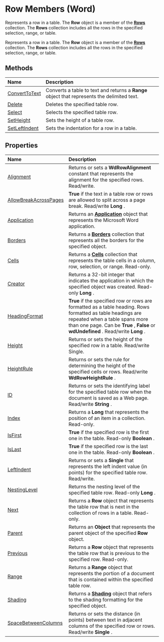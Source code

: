
# Row Members (Word)
Represents a row in a table. The  **Row** object is a member of the **[Rows](cd83d0ef-f743-1886-54de-497017c5f542.md)** collection. The **Rows** collection includes all the rows in the specified selection, range, or table.

Represents a row in a table. The  **Row** object is a member of the **[Rows](cd83d0ef-f743-1886-54de-497017c5f542.md)** collection. The **Rows** collection includes all the rows in the specified selection, range, or table.


## Methods



|**Name**|**Description**|
|:-----|:-----|
|[ConvertToText](ca26c76c-0695-58b9-7a7a-a74f3350a8e9.md)|Converts a table to text and returns a  **Range** object that represents the delimited text.|
|[Delete](d75ccfb7-5c03-0259-dae5-a5e238c742ff.md)|Deletes the specified table row.|
|[Select](f3c31e32-b316-abf2-fec6-b76e8950b1b5.md)|Selects the specified table row.|
|[SetHeight](cbf4a6b3-b025-775e-d4c3-e5aa3c789522.md)|Sets the height of a table row.|
|[SetLeftIndent](44e8d024-5a7c-b4cb-1f14-341954fe66c8.md)|Sets the indentation for a row in a table.|

## Properties



|**Name**|**Description**|
|:-----|:-----|
|[Alignment](56214c5a-55d4-bcc9-857a-6591622bd264.md)|Returns or sets a  **WdRowAlignment** constant that represents the alignment for the specified rows. Read/write.|
|[AllowBreakAcrossPages](85b6b3da-e680-4714-d15e-3fb80d3eaa73.md)| **True** if the text in a table row or rows are allowed to split across a page break. Read/write **Long** .|
|[Application](911141b3-d705-2948-c9c8-4b0445c8e2c3.md)|Returns an  **[Application](d1cf6f8f-4e88-bf01-93b4-90a83f79cb44.md)** object that represents the Microsoft Word application.|
|[Borders](e2f20e2f-32b5-1d49-8e04-7110f6adf4d2.md)|Returns a  **[Borders](6dd1d4cc-2dcf-22c7-a299-4721a5543ba3.md)** collection that represents all the borders for the specified object.|
|[Cells](d1f4bf00-ffcf-f488-a779-3f73b7a6f59f.md)|Returns a  **[Cells](ceaa5b45-518d-d6ea-1ce8-5a34f6e37046.md)** collection that represents the table cells in a column, row, selection, or range. Read-only.|
|[Creator](b4130552-8c3b-5ccd-3ebb-8a74b6a53d7f.md)|Returns a 32-bit integer that indicates the application in which the specified object was created. Read-only  **Long** .|
|[HeadingFormat](18b0161c-ad04-57a2-02fb-870fabed158b.md)| **True** if the specified row or rows are formatted as a table heading. Rows formatted as table headings are repeated when a table spans more than one page. Can be **True** , **False** or **wdUndefined** . Read/write **Long** .|
|[Height](37586889-891d-5fb4-7f27-d590b92ba77b.md)|Returns or sets the height of the specified row in a table. Read/write Single.|
|[HeightRule](7dad51e9-e819-6c7b-a562-7e3b7ca58f3c.md)|Returns or sets the rule for determining the height of the specified cells or rows. Read/write  **WdRowHeightRule** .|
|[ID](00644dd2-7dac-8d96-e74f-cf8c2d33260a.md)|Returns or sets the identifying label for the specified table row when the document is saved as a Web page. Read/write  **String** .|
|[Index](cc3e7121-b79b-f2b0-612f-1345d93c484a.md)|Returns a  **Long** that represents the position of an item in a collection. Read-only.|
|[IsFirst](5efc4afa-cd5d-e9f2-b77e-b1375fa258d7.md)| **True** if the specified row is the first one in the table. Read-only **Boolean** .|
|[IsLast](f3520ca6-ddd1-eb5c-1243-27e47559d8e7.md)| **True** if the specified row is the last one in the table. Read-only **Boolean** .|
|[LeftIndent](64dc0ca7-fd32-7dca-a09a-514af314c974.md)|Returns or sets a  **Single** that represents the left indent value (in points) for the specified table row. Read/write.|
|[NestingLevel](ad67f444-7d9c-a749-0cff-811aa5f30697.md)|Returns the nesting level of the specified table row. Read-only  **Long** .|
|[Next](d74be2bd-5b12-8478-1a09-744571b0bd66.md)|Returns a  **Row** object that represents the table row that is next in the collection of rows in a table. Read-only.|
|[Parent](8ec054ec-943c-97ec-f39f-f4cfe81c9515.md)|Returns an  **Object** that represents the parent object of the specified **Row** object.|
|[Previous](2f58f33e-f3da-613a-dbeb-370d35ff865b.md)|Returns a  **Row** object that represents the table row that is previous to the specified row. Read-only.|
|[Range](1ca11d5e-9f2d-fd9f-c3a4-100e99a3f955.md)|Returns a  **Range** object that represents the portion of a document that is contained within the specified table row.|
|[Shading](79aee52a-8f9c-d41c-7247-2f7432f49683.md)|Returns a  **[Shading](e136509a-1be1-29e4-7b37-1faf659e37ba.md)** object that refers to the shading formatting for the specified object.|
|[SpaceBetweenColumns](22b81246-e158-ace7-dbca-9fc277584c6e.md)|Returns or sets the distance (in points) between text in adjacent columns of the specified row or rows. Read/write  **Single** .|

